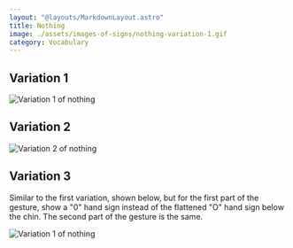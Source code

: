 ```yaml
---
layout: "@layouts/MarkdownLayout.astro"
title: Nothing
image: ./assets/images-of-signs/nothing-variation-1.gif
category: Vocabulary
---
```


## Variation 1

![Variation 1 of nothing](@signs/nothing-variation-1.gif)

## Variation 2

![Variation 2 of nothing](@signs/nothing-variation-2.gif)

## Variation 3

Similar to the first variation, shown below,
but for the first part of the gesture,
show a "0" hand sign instead of the flattened "O" hand sign
below the chin.
The second part of the gesture is the same.

![Variation 1 of nothing](@signs/nothing-variation-1.gif)
